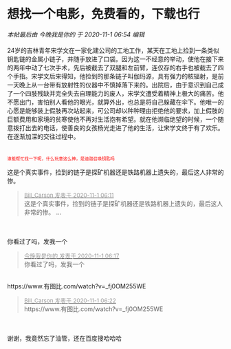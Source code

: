 # 想找一个电影，免费看的，下载也行


<i class="pstatus"> 本帖最后由 今晚我是你的 于 2020-11-1 06:54 编辑 </i><br />
<br />
24岁的吉林青年宋学文在一家化建公司的工地工作，某天在工地上捡到一条类似钥匙链的金属小链子，并随手放进了口袋。因为这一不经意的举动，使他在接下来的两年中动了七次手术，先后被截去了双腿和左前臂，连仅存的右手也被截去了四个手指。宋学文后来得知，他捡到的那条链子叫伽玛源，具有强力的核辐射，是前一天晚上从一台带有放射性的仪器中不慎掉落下来的。出院后，由于意识到自己成了一个四肢残缺并完全失去自理能力的废人，宋学文遭受着精神上极大的痛苦。他不愿出门，害怕别人看他的眼光，就算外出，也总是将自己躲藏在伞下。他唯一的心愿是能够装上假肢再次站起来，可公司却以种种理由拒绝他的要求，加上假肢的巨额费用和家境的贫寒使他不再对生活抱有希望。就在他濒临绝望的时候，一个随意拨打出去的电话，使善良的女孩杨光走进了他的生活，让宋学文终于有了欢乐。在逐渐加深的交往过程中。<br />
<br />
<br />
<font color="Red"><font size="1">谁能帮忙找一下呢，什么玩意这么神，是迪迦召唤钥匙吗</font></font><img id="aimg_LbjZI" onclick="zoom(this, this.src, 0, 0, 0)" class="zoom" src="https://cdn.jsdelivr.net/gh/hishis/forum-master/public/images/patch.gif" onmouseover="img_onmouseoverfunc(this)" onload="thumbImg(this)" border="0" alt="" />

这是个真实事件，捡到的链子是探矿机器还是铁路机器上遗失的，最后这人非常的惨。

<div class="quote"><blockquote><font size="2"><a href="https://www.hostloc.com/forum.php?mod=redirect&amp;goto=findpost&amp;pid=9383613&amp;ptid=760825" target="_blank"><font color="#999999">Bill_Carson 发表于 2020-11-1 06:11</font></a></font><br />
这是个真实事件，捡到的链子是探矿机器还是铁路机器上遗失的，最后这人非常的惨。 ...</blockquote></div><br />
<br />
你看过了吗，发我一个

<div class="quote"><blockquote><font size="2"><a href="https://www.hostloc.com/forum.php?mod=redirect&amp;goto=findpost&amp;pid=9383617&amp;ptid=760825" target="_blank"><font color="#999999">今晚我是你的 发表于 2020-11-1 06:17</font></a></font><br />
你看过了吗，发我一个</blockquote></div><br />
https://www.有图比.com/watch?v=_fj0OM255WE

<div class="quote"><blockquote><font size="2"><a href="https://www.hostloc.com/forum.php?mod=redirect&amp;goto=findpost&amp;pid=9383618&amp;ptid=760825" target="_blank"><font color="#999999">Bill_Carson 发表于 2020-11-1 06:22</font></a></font><br />
https://www.有图比.com/watch?v=_fj0OM255WE</blockquote></div><br />
<br />
谢谢，我竟然忘了油管，还在百度搜哈哈哈
